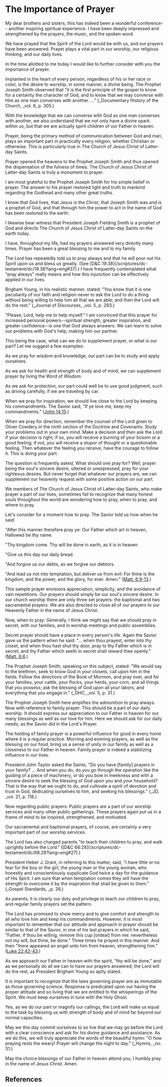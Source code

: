# The Importance of Prayer

My dear brothers and sisters, this has indeed been a wonderful conference--
another inspiring spiritual experience. I have been deeply impressed and
strengthened by the prayers, the music, and the spoken word.

We have prayed that the Spirit of the Lord would be with us, and our prayers
have been answered. Prayer plays a vital part in our worship, our religious
thinking, and our daily lives.

In the time allotted to me today I would like to further consider with you the
importance of prayer.

Implanted in the heart of every person, regardless of his or her race or
color, is the desire to worship, in some manner, a divine being. The Prophet
Joseph Smith observed that "it is the first principle of the gospel to know
for a certainty the character of God, and to know that we may converse with
Him as one man converses with another. ..." (_Documentary History of the Church,
_vol. 6, p. 305.)

With the knowledge that we can converse with God as one man converses with
another, we also understand that we not only have a divine spark within us,
but that we are actually spirit children of our Father in heaven.

Prayer, being the primary method of communication between God and man, plays
an important part in practically every religion, whether Christian or
otherwise. This is particularly true in The Church of Jesus Christ of Latter-
day Saints.

Prayer opened the heavens to the Prophet Joseph Smith and thus opened the
dispensation of the fulness of times. The Church of Jesus Christ of Latter-day
Saints is truly a monument to prayer.

I am most grateful to the Prophet Joseph Smith for his simple belief in
prayer. The answer to his prayer restored light and truth to mankind regarding
the Godhead and many other great truths.

I know that God lives, that Jesus is the Christ, that Joseph Smith was and is
a prophet of God, and that through him the power to act in the name of God has
been restored to the earth.

I likewise bear witness that President Joseph Fielding Smith is a prophet of
God and directs The Church of Jesus Christ of Latter-day Saints on the earth
today.

I have, throughout my life, had my prayers answered very directly many times.
Prayer has been a great blessing to me and to my family.

The Lord has repeatedly told us to pray always and that he will pour out his
Spirit upon us and bless us greatly. (See [D&amp;C 19:38](/scriptures/dc-
testament/dc/19.38?lang=eng#37).) I have frequently contemplated what "pray
always" really means and how this injunction can be effectively applied in our
lives.

Brigham Young, in his realistic manner, stated: "You know that it is one
peculiarity of our faith and religion never to ask the Lord to do a thing
without being willing to help him all that we are able; and then the Lord will
do the rest." (_Journal of Discourses, _vol. 5, p. 293.)

"Please, Lord, help me to help myself." I am convinced that this prayer for
increased personal powers--spiritual strength, greater inspiration, and
greater confidence--is one that God always answers. We can learn to solve our
problems with God's help, making him our partner.

This being the case, what can we do to supplement prayer, or what is our part?
Let me suggest a few examples:

As we pray for wisdom and knowledge, our part can be to study and apply
ourselves.

As we ask for health and strength of body and of mind, we can supplement
prayer by living the Word of Wisdom.

As we ask for protection, our part could well be to use good judgment, such as
driving carefully, if we are traveling by car.

When we pray for inspiration, we should live close to the Lord by keeping his
commandments. The Savior said, "If ye love me, keep my commandments." ([John
14:15](/scriptures/nt/john/14.15?lang=eng#14).)

When we pray for direction, remember the counsel of the Lord given to Oliver
Cowdery in the ninth section of the Doctrine and Covenants: Study your
problems out in your own mind. Make a decision and then ask the Lord if your
decision is right; if so, you will receive a burning of your bosom or a good
feeling; if not, you will receive a stupor of thought or a questionable
feeling. Then whatever the feeling you receive, have the courage to follow it.
This is doing your part.

The question is frequently asked, What should one pray for? Well, prayer being
the soul's sincere desire, uttered or unexpressed, pray for your righteous
desires. But never forget that whatever our prayers are, we can supplement our
heavenly request with some positive action on our part.

We members of The Church of Jesus Christ of Latter-day Saints, who make prayer
a part of our lives, sometimes fail to recognize that many honest souls
throughout the world are wondering how to pray, when to pray, and where to
pray.

Let's consider for a moment how to pray. The Savior told us how when he said:

"After this manner therefore pray ye: Our Father which art in heaven, Hallowed
be thy name.

"Thy kingdom come. Thy will be done in earth, as it is in heaven.

"Give us this day our daily bread.

"And forgive us our debts, as we forgive our debtors.

"And lead us not into temptation, but deliver us from evil: For thine is the
kingdom, and the power, and the glory, for ever. Amen." ([Matt.
6:9-13](/scriptures/nt/matt/6.9-13?lang=eng#8).)

This sample prayer envisions appreciation, simplicity, and the avoidance of
vain repetitions. Our prayers should simply be our soul's sincere desire. In
our church worship there are only three set prayers: the baptismal and two
sacramental prayers. We are also directed to close all of our prayers to our
Heavenly Father in the name of Jesus Christ.

Now, when to pray: Generally, I think we might say that we should pray in
secret, with our families, and in worship meetings and public assemblies.

Secret prayer should have a place in every person's life. Again the Savior
gave us the pattern when he said: "... when thou prayest, enter into thy closet,
and when thou hast shut thy door, pray to thy Father which is in secret; and
thy Father which seeth in secret shall reward thee openly." ([Matt.
6:6](/scriptures/nt/matt/6.6?lang=eng#5).)

The Prophet Joseph Smith, speaking on this subject, stated: "We would say to
the brethren, seek to know God in your closets, call upon him in the fields.
Follow the directions of the Book of Mormon, and pray over, and for your
families, your cattle, your flocks, your herds, your corn, and all things that
you possess; ask the blessing of God upon all your labors, and everything that
you engage in." (_DHC, _vol. 5, p. 31.)

The Prophet Joseph Smith here amplifies the admonition to pray always. Now
with reference to family prayer: This should be a part of our daily worship.
It should express our appreciation to our Father in heaven for our many
blessings as well as our love for him. Here we should ask for our daily needs,
as the Savior did in the Lord's Prayer.

The holding of family prayer is a powerful influence for good in every home
where it is a regular practice. Morning and evening prayers, as well as the
blessing on our food, bring us a sense of unity in our family as well as a
closeness to our Father in heaven. Family prayer is indeed a stabilizing
influence in our lives.

President John Taylor asked the Saints, "Do you have [family] prayers in your
family? ... And when you do, do you go through the operation like the guiding of
a piece of machinery, or do you bow in meekness and with a sincere desire to
seek the blessing of God upon you and your household? That is the way that we
ought to do, and cultivate a spirit of devotion and trust in God, dedicating
ourselves to him, and seeking his blessings." (_JD, _vol. 21, p. 118.)

Now regarding public prayers: Public prayers are a part of our worship
services and many other public gatherings. These prayers again put us in a
frame of mind to be inspired, strengthened, and motivated.

Our sacramental and baptismal prayers, of course, are certainly a very
important part of our worship services.

The Lord has also charged parents "to teach their children to pray, and walk
uprightly before the Lord." ([D&amp;C 68:28](/scriptures/dc-
testament/dc/68.28?lang=eng#27).)

President Heber J. Grant, in referring to this matter, said, "I have little or
no fear for the boy or the girl, the young man or the young woman, who
honestly and conscientiously supplicate God twice a day for the guidance of
His Spirit. I am sure that when temptation comes they will have the strength
to overcome it by the inspiration that shall be given to them." (_Gospel
Standards, _p. 26.)

As parents, it is clearly our duty and privilege to teach our children to
pray, and regular family prayers set the pattern.

The Lord has promised to show mercy and to give comfort and strength to all
who love him and keep his commandments. However, it is most important to
remember that our attitude and approach in prayer should be similar to that of
the Savior, in one of his last prayers in which he said, "Father, if thou be
willing, remove this cup [ordeal] from me: nevertheless not my will, but
thine, be done." Three times he prayed in this manner. And then "there
appeared an angel unto him from heaven, strengthening him." ([Luke
22:42-43](/scriptures/nt/luke/22.42-43?lang=eng#41).)

As we approach our Father in heaven with the spirit, "thy will be done," and
as we personally do all we can to have our prayers answered, the Lord will do
the rest, as President Brigham Young so aptly stated.

It is important to recognize that the laws governing prayer are as immutable
as those governing science. Response is predicated upon our having the proper
attitude and so living that we are entitled to the whisperings of the Spirit.
We must keep ourselves in tune with the Holy Ghost.

Yes, as we do our part or magnify our callings, the Lord will make us equal to
the task by blessing us with strength of body and of mind far beyond our
normal capacities.

May we this day commit ourselves to so live that we may go before the Lord
with a clear conscience and ask for his divine guidance and assistance. As we
do this, we will truly appreciate the words of the beautiful hymn: "O how
praying rests the weary! Prayer will change the night to day." (_Hymns, _no.
31.)

May the choice blessings of our Father in heaven attend you, I humbly pray in
the name of Jesus Christ. Amen.

## References

